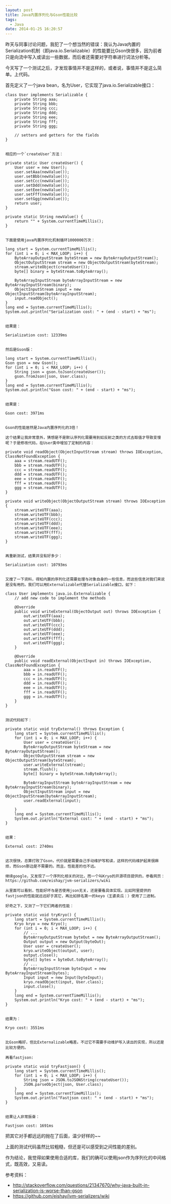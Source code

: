 ```yaml
---
layout: post
title: Java内置序列化与Gson性能比较
tags:
  - Java
date: 2014-01-25 16:20:57
---
```


昨天与同事讨论问题，我犯了一个想当然的错误：我认为Java内置的Serialization机制（即java.io.Serializable）的性能要比Gson快很多，因为前者只是向流中写入或读出一些数据，而后者还需要对字符串进行词法分析等。

今天写了一个测试之后，才发现事情并不是这样的，或者说，事情并不是这么简单。上代码。

首先定义了一个java bean，名为User，它实现了java.io.Serializable接口：

    class User implements Serializable {
        private String aaa;
        private String bbb;
        private String ccc;
        private String ddd;
        private String eee;
        private String fff;
        private String ggg;

        // setters and getters for the fields
    }
    

    相应的一个`createUser`方法：

    private static User createUser() {
        User user = new User();
        user.setAaa(newValue());
        user.setBbb(newValue());
        user.setCcc(newValue());
        user.setDdd(newValue());
        user.setEee(newValue());
        user.setFff(newValue());
        user.setGgg(newValue());
        return user;
    }

    private static String newValue() {
        return "" + System.currentTimeMillis();
    }
    

    下面是使用java内置序列化机制循环1000000万次：

    long start = System.currentTimeMillis();
    for (int i = 0; i < MAX_LOOP; i++) {
        ByteArrayOutputStream byteStream = new ByteArrayOutputStream();
        ObjectOutputStream stream = new ObjectOutputStream(byteStream);
        stream.writeObject(createUser());
        byte[] binary = byteStream.toByteArray();

        ByteArrayInputStream byteArrayInputStream = new ByteArrayInputStream(binary);
        ObjectInputStream input = new ObjectInputStream(byteArrayInputStream);
        input.readObject();
    }
    long end = System.currentTimeMillis();
    System.out.println("Serialization cost: " + (end - start) + "ms");
    

    结果是：

    Serialization cost: 12339ms
    

    然后是Gson版：

    long start = System.currentTimeMillis();
    Gson gson = new Gson();
    for (int i = 0; i < MAX_LOOP; i++) {
        String json = gson.toJson(createUser());
        gson.fromJson(json, User.class);
    }
    long end = System.currentTimeMillis();
    System.out.println("Gson cost: " + (end - start) + "ms");
    

    结果是：

    Gson cost: 3971ms
    

    Gson的性能居然是Java内置序列化的3倍！

    这个结果让我非常意外，猜想是不是默认序列化需要用到如反射之类的方式去取值才导致变慢呢？于是修改代码，在User类中增加了定制的内容：

    private void readObject(ObjectInputStream stream) throws IOException, ClassNotFoundException {
        aaa = stream.readUTF();
        bbb = stream.readUTF();
        ccc = stream.readUTF();
        ddd = stream.readUTF();
        eee = stream.readUTF();
        fff = stream.readUTF();
        ggg = stream.readUTF();
    }

    private void writeObject(ObjectOutputStream stream) throws IOException {
        stream.writeUTF(aaa);
        stream.writeUTF(bbb);
        stream.writeUTF(ccc);
        stream.writeUTF(ddd);
        stream.writeUTF(eee);
        stream.writeUTF(fff);
        stream.writeUTF(ggg);
    }
    

    再重新测试，结果并没有好多少：

    Serialization cost: 10793ms
    

    又搜了一下资料，得知内置的序列化还需要处理与对象自身的一些信息，而这些信息对我们来说是没有用的。我们可以用Externalizable代替Serializable接口，如下：

    class User implements java.io.Externalizable {
        // add new code to implement the methods

        @Override
        public void writeExternal(ObjectOutput out) throws IOException {
            out.writeUTF(aaa);
            out.writeUTF(bbb);
            out.writeUTF(ccc);
            out.writeUTF(ddd);
            out.writeUTF(eee);
            out.writeUTF(fff);
            out.writeUTF(ggg);
        }

        @Override
        public void readExternal(ObjectInput in) throws IOException, ClassNotFoundException {
            aaa = in.readUTF();
            bbb = in.readUTF();
            ccc = in.readUTF();
            ddd = in.readUTF();
            eee = in.readUTF();
            fff = in.readUTF();
            ggg = in.readUTF();
        }
    }
    

    测试代码如下：

    private static void tryExternal() throws Exception {
        long start = System.currentTimeMillis();
        for (int i = 0; i < MAX_LOOP; i++) {
            User user = createUser();
            ByteArrayOutputStream byteStream = new ByteArrayOutputStream();
            ObjectOutputStream stream = new ObjectOutputStream(byteStream);
            user.writeExternal(stream);
            stream.flush();
            byte[] binary = byteStream.toByteArray();

            ByteArrayInputStream byteArrayInputStream = new ByteArrayInputStream(binary);
            ObjectInputStream input = new ObjectInputStream(byteArrayInputStream);
            user.readExternal(input);

        }
        long end = System.currentTimeMillis();
        System.out.println("External cost: " + (end - start) + "ms");
    }
    

    结果：

    External cost: 2740ms
    

    这次很快，总算打败了Gson，代价就是需要自己手动维护写和读，这样的代码维护起来很麻烦，而Gson那边是不需要的。而且，性能差的也不远。

    继续google，又发现了一个序列化相关的对比，而一个叫Kryo的开源项目提供的，参看网页：https://github.com/eishay/jvm-serializers/wiki

    从里面可以看到，性能好坏与是否使用json无关，还是要看具体实现。比如阿里提供的fastjson的性能就远远好于其它，再比如排名第一的keyo（王婆卖瓜：）使用了二进制。

    好奇之下，又测了一下它们两者的性能：

    private static void tryKryo() {
        long start = System.currentTimeMillis();
        Kryo kryo = new Kryo();
        for (int i = 0; i < MAX_LOOP; i++) {
            // ...
            ByteArrayOutputStream byteOut = new ByteArrayOutputStream();
            Output output = new Output(byteOut);
            User user = createUser();
            kryo.writeObject(output, user);
            output.close();
            byte[] bytes = byteOut.toByteArray();
            // ...
            ByteArrayInputStream byteInput = new ByteArrayInputStream(bytes);
            Input input = new Input(byteInput);
            kryo.readObject(input, User.class);
            input.close();
        }
        long end = System.currentTimeMillis();
        System.out.println("Kryo cost: " + (end - start) + "ms");
    }
    

    结果为：

    Kryo cost: 3551ms
    

    比Gson略好，但比Externalizable略差。不过它不需要手动维护写入读出的实现，所以还是比较方便的。

    再看fastjson:

    private static void tryFastjson() {
        long start = System.currentTimeMillis();
        for (int i = 0; i < MAX_LOOP; i++) {
            String json = JSON.toJSONString(createUser());
            JSON.parseObject(json, User.class);
        }
        long end = System.currentTimeMillis();
        System.out.println("Fastjson cost: " + (end - start) + "ms");
    }
    

    结果让人非常振奋：

    Fastjson cost: 1691ms

把其它对手都远远的抛在了后面，温少好样的~~

上面的测试代码虽然比较粗糙，但还是可以感受到之间性能的差别。

作为结论，我觉得如果使用合适的库，我们的确可以使用json作为序列化的中间格式，既高效，又易读。

参考资料：

*   http://stackoverflow.com/questions/21347670/why-java-built-in-serialization-is-worse-than-gson
*   https://github.com/eishay/jvm-serializers/wiki
